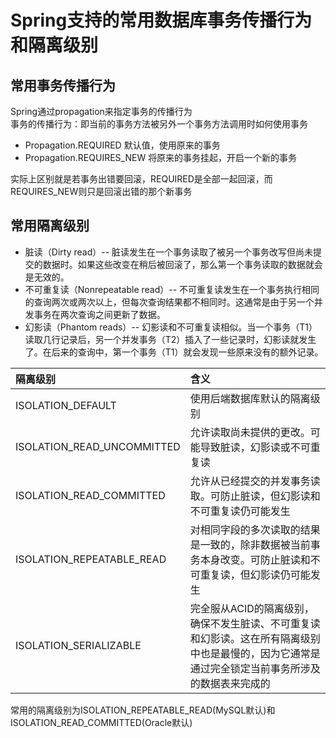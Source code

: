 # Spring支持的常用数据库事务传播行为和隔离级别

## 常用事务传播行为
Spring通过propagation来指定事务的传播行为<br>
事务的传播行为：即当前的事务方法被另外一个事务方法调用时如何使用事务
  * Propagation.REQUIRED 默认值，使用原来的事务
  * Propagation.REQUIRES_NEW 将原来的事务挂起，开启一个新的事务
  
实际上区别就是若事务出错要回滚，REQUIRED是全部一起回滚，而REQUIRES_NEW则只是回滚出错的那个新事务


## 常用隔离级别
* 脏读（Dirty read）-- 脏读发生在一个事务读取了被另一个事务改写但尚未提交的数据时。如果这些改变在稍后被回滚了，那么第一个事务读取的数据就会是无效的。
* 不可重复读（Nonrepeatable read）-- 不可重复读发生在一个事务执行相同的查询两次或两次以上，但每次查询结果都不相同时。这通常是由于另一个并发事务在两次查询之间更新了数据。
* 幻影读（Phantom reads）-- 幻影读和不可重复读相似。当一个事务（T1）读取几行记录后，另一个并发事务（T2）插入了一些记录时，幻影读就发生了。在后来的查询中，第一个事务（T1）就会发现一些原来没有的额外记录。

|隔离级别|含义|
|:---|:---|
|ISOLATION_DEFAULT|使用后端数据库默认的隔离级别|
|ISOLATION_READ_UNCOMMITTED|允许读取尚未提供的更改。可能导致脏读，幻影读或不可重复读|
|ISOLATION_READ_COMMITTED|允许从已经提交的并发事务读取。可防止脏读，但幻影读和不可重复读仍可能发生|
|ISOLATION_REPEATABLE_READ|对相同字段的多次读取的结果是一致的，除非数据被当前事务本身改变。可防止脏读和不可重复读，但幻影读仍可能发生|
|ISOLATION_SERIALIZABLE|完全服从ACID的隔离级别，确保不发生脏读、不可重复读和幻影读。这在所有隔离级别中也是最慢的，因为它通常是通过完全锁定当前事务所涉及的数据表来完成的|

常用的隔离级别为ISOLATION_REPEATABLE_READ(MySQL默认)和ISOLATION_READ_COMMITTED(Oracle默认)
